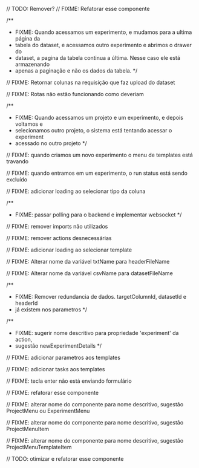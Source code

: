 // TODO: Remover?
// FIXME: Refatorar esse componente

/\*\*

- FIXME: Quando acessamos um experimento, e mudamos para a ultima página da
- tabela do dataset, e acessamos outro experimento e abrimos o drawer do
- dataset, a pagina da tabela continua a última. Nesse caso ele está armazenando
- apenas a paginação e não os dados da tabela.
  \*/

// FIXME: Retornar colunas na requisição que faz upload do dataset

// FIXME: Rotas não estão funcionando como deveriam

/\*\*

- FIXME: Quando acessamos um projeto e um experimento, e depois voltamos e
- selecionamos outro projeto, o sistema está tentando acessar o experiment
- acessado no outro projeto
  \*/

// FIXME: quando criamos um novo experimento o menu de templates está travando

// FIXME: quando entramos em um experimento, o run status está sendo excluído

// FIXME: adicionar loading ao selecionar tipo da coluna

/\*\*

- FIXME: passar polling para o backend e implementar websocket
  \*/

// FIXME: remover imports não utilizados

// FIXME: remover actions desnecessárias

// FIXME: adicionar loading ao selecionar template

// FIXME: Alterar nome da variável txtName para headerFileName

// FIXME: Alterar nome da variável csvName para datasetFileName

/\*\*

- FIXME: Remover redundancia de dados. targetColumnId, datasetId e headerId
- já existem nos parametros
  \*/

/\*\*

- FIXME: sugerir nome descritivo para propriedade 'experiment' da action,
- sugestão newExperimentDetails
  \*/

// FIXME: adicionar parametros aos templates

// FIXME: adicionar tasks aos templates

// FIXME: tecla enter não está enviando formulário

// FIXME: refatorar esse componente

// FIXME: alterar nome do componente para nome descritivo, sugestão ProjectMenu ou ExperimentMenu

// FIXME: alterar nome do componente para nome descritivo, sugestão ProjectMenuItem

// FIXME: alterar nome do componente para nome descritivo, sugestão ProjectMenuTemplateItem

// TODO: otimizar e refatorar esse componente
